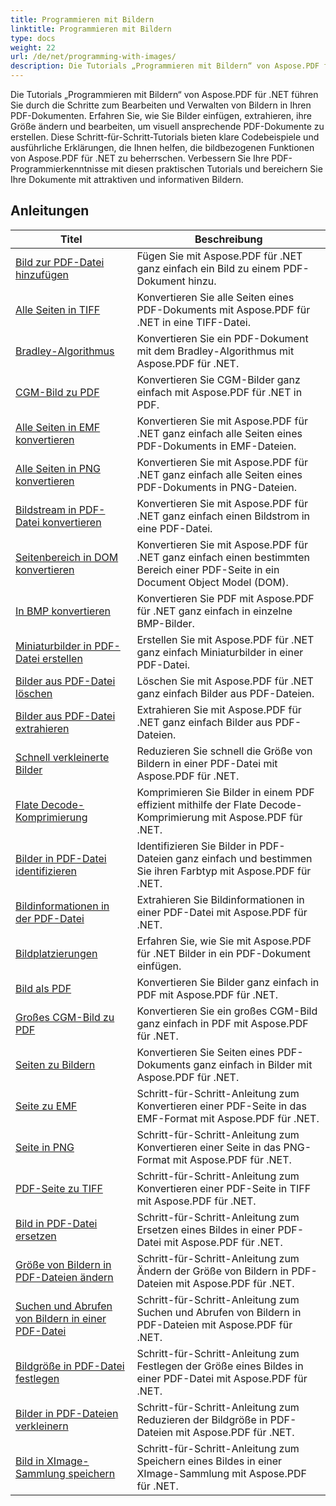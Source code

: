 ```yaml
---
title: Programmieren mit Bildern
linktitle: Programmieren mit Bildern
type: docs
weight: 22
url: /de/net/programming-with-images/
description: Die Tutorials „Programmieren mit Bildern“ von Aspose.PDF für .NET zeigen Ihnen, wie Sie Bilder in PDF-Dokumenten bearbeiten und verwalten.
---
```


Die Tutorials „Programmieren mit Bildern“ von Aspose.PDF für .NET führen Sie durch die Schritte zum Bearbeiten und Verwalten von Bildern in Ihren PDF-Dokumenten. Erfahren Sie, wie Sie Bilder einfügen, extrahieren, ihre Größe ändern und bearbeiten, um visuell ansprechende PDF-Dokumente zu erstellen. Diese Schritt-für-Schritt-Tutorials bieten klare Codebeispiele und ausführliche Erklärungen, die Ihnen helfen, die bildbezogenen Funktionen von Aspose.PDF für .NET zu beherrschen. Verbessern Sie Ihre PDF-Programmierkenntnisse mit diesen praktischen Tutorials und bereichern Sie Ihre Dokumente mit attraktiven und informativen Bildern.

## Anleitungen
| Titel | Beschreibung |
| --- | --- | 
| [Bild zur PDF-Datei hinzufügen](./add-image/) | Fügen Sie mit Aspose.PDF für .NET ganz einfach ein Bild zu einem PDF-Dokument hinzu. |  
| [Alle Seiten in TIFF](./all-pages-to-tiff/) | Konvertieren Sie alle Seiten eines PDF-Dokuments mit Aspose.PDF für .NET in eine TIFF-Datei. |  
| [Bradley-Algorithmus](./bradley-algorithm/) | Konvertieren Sie ein PDF-Dokument mit dem Bradley-Algorithmus mit Aspose.PDF für .NET. |  
| [CGM-Bild zu PDF](./cgm-image-to-pdf/) | Konvertieren Sie CGM-Bilder ganz einfach mit Aspose.PDF für .NET in PDF. |  
| [Alle Seiten in EMF konvertieren](./convert-all-pages-to-emf/) | Konvertieren Sie mit Aspose.PDF für .NET ganz einfach alle Seiten eines PDF-Dokuments in EMF-Dateien. |  
| [Alle Seiten in PNG konvertieren](./convert-all-pages-to-png/) | Konvertieren Sie mit Aspose.PDF für .NET ganz einfach alle Seiten eines PDF-Dokuments in PNG-Dateien. |  
| [Bildstream in PDF-Datei konvertieren](./convert-image-stream-to-pdf/) | Konvertieren Sie mit Aspose.PDF für .NET ganz einfach einen Bildstrom in eine PDF-Datei. |  
| [Seitenbereich in DOM konvertieren](./convert-page-region-to-dom/) | Konvertieren Sie mit Aspose.PDF für .NET ganz einfach einen bestimmten Bereich einer PDF-Seite in ein Document Object Model (DOM). |  
| [In BMP konvertieren](./convert-to-bmp/) | Konvertieren Sie PDF mit Aspose.PDF für .NET ganz einfach in einzelne BMP-Bilder. |  
| [Miniaturbilder in PDF-Datei erstellen](./create-thumbnail-images/) | Erstellen Sie mit Aspose.PDF für .NET ganz einfach Miniaturbilder in einer PDF-Datei. |  
| [Bilder aus PDF-Datei löschen](./delete-images/) | Löschen Sie mit Aspose.PDF für .NET ganz einfach Bilder aus PDF-Dateien. |  
| [Bilder aus PDF-Datei extrahieren](./extract-images/) | Extrahieren Sie mit Aspose.PDF für .NET ganz einfach Bilder aus PDF-Dateien. |  
| [Schnell verkleinerte Bilder](./fast-shrink-images/) | Reduzieren Sie schnell die Größe von Bildern in einer PDF-Datei mit Aspose.PDF für .NET. |  
| [Flate Decode-Komprimierung](./flate-decode-compression/) | Komprimieren Sie Bilder in einem PDF effizient mithilfe der Flate Decode-Komprimierung mit Aspose.PDF für .NET. |  
| [Bilder in PDF-Datei identifizieren](./identify-images/) | Identifizieren Sie Bilder in PDF-Dateien ganz einfach und bestimmen Sie ihren Farbtyp mit Aspose.PDF für .NET. |  
| [Bildinformationen in der PDF-Datei](./image-information/) | Extrahieren Sie Bildinformationen in einer PDF-Datei mit Aspose.PDF für .NET. |  
| [Bildplatzierungen](./image-placements/) | Erfahren Sie, wie Sie mit Aspose.PDF für .NET Bilder in ein PDF-Dokument einfügen. |  
| [Bild als PDF](./image-to-pdf/) | Konvertieren Sie Bilder ganz einfach in PDF mit Aspose.PDF für .NET. |  
| [Großes CGM-Bild zu PDF](./large-cgm-image-to-pdf/) | Konvertieren Sie ein großes CGM-Bild ganz einfach in PDF mit Aspose.PDF für .NET. |  
| [Seiten zu Bildern](./pages-to-images/) | Konvertieren Sie Seiten eines PDF-Dokuments ganz einfach in Bilder mit Aspose.PDF für .NET. |  
| [Seite zu EMF](./page-to-emf/) | Schritt-für-Schritt-Anleitung zum Konvertieren einer PDF-Seite in das EMF-Format mit Aspose.PDF für .NET. |  
| [Seite in PNG](./page-to-png/) | Schritt-für-Schritt-Anleitung zum Konvertieren einer Seite in das PNG-Format mit Aspose.PDF für .NET. |  
| [PDF-Seite zu TIFF](./page-to-tiff/) | Schritt-für-Schritt-Anleitung zum Konvertieren einer PDF-Seite in TIFF mit Aspose.PDF für .NET. |  
| [Bild in PDF-Datei ersetzen](./replace-image/) | Schritt-für-Schritt-Anleitung zum Ersetzen eines Bildes in einer PDF-Datei mit Aspose.PDF für .NET. |  
| [Größe von Bildern in PDF-Dateien ändern](./resize-images/) | Schritt-für-Schritt-Anleitung zum Ändern der Größe von Bildern in PDF-Dateien mit Aspose.PDF für .NET. |  
| [Suchen und Abrufen von Bildern in einer PDF-Datei](./search-and-get-images/) | Schritt-für-Schritt-Anleitung zum Suchen und Abrufen von Bildern in PDF-Dateien mit Aspose.PDF für .NET. |  
| [Bildgröße in PDF-Datei festlegen](./set-image-size/) | Schritt-für-Schritt-Anleitung zum Festlegen der Größe eines Bildes in einer PDF-Datei mit Aspose.PDF für .NET. |  
| [Bilder in PDF-Dateien verkleinern](./shrink-images/) | Schritt-für-Schritt-Anleitung zum Reduzieren der Bildgröße in PDF-Dateien mit Aspose.PDF für .NET. |  
| [Bild in XImage-Sammlung speichern](./store-image-in-ximage-collection/) |  Schritt-für-Schritt-Anleitung zum Speichern eines Bildes in einer XImage-Sammlung mit Aspose.PDF für .NET. |  